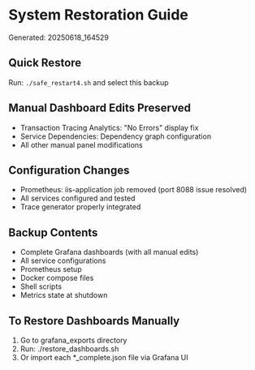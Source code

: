 # System Restoration Guide
Generated: 20250618_164529

## Quick Restore
Run: `./safe_restart4.sh` and select this backup

## Manual Dashboard Edits Preserved
- Transaction Tracing Analytics: "No Errors" display fix
- Service Dependencies: Dependency graph configuration
- All other manual panel modifications

## Configuration Changes
- Prometheus: iis-application job removed (port 8088 issue resolved)
- All services configured and tested
- Trace generator properly integrated

## Backup Contents
- Complete Grafana dashboards (with all manual edits)
- All service configurations
- Prometheus setup
- Docker compose files
- Shell scripts
- Metrics state at shutdown

## To Restore Dashboards Manually
1. Go to grafana_exports directory
2. Run: ./restore_dashboards.sh
3. Or import each *_complete.json file via Grafana UI
